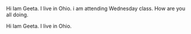 Hi Iam Geeta. I live in Ohio.
i am attending Wednesday class.
How are you all doing.


Hi Iam Geeta. I live in Ohio.
